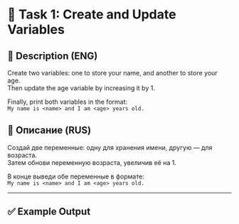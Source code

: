 # 🧠 Task 1: Create and Update Variables

## 📌 Description (ENG)
Create two variables: one to store your name, and another to store your age.  
Then update the age variable by increasing it by 1.

Finally, print both variables in the format:  
`My name is <name> and I am <age> years old.`

## 📌 Описание (RUS)
Создай две переменные: одну для хранения имени, другую — для возраста.  
Затем обнови переменную возраста, увеличив её на 1.

В конце выведи обе переменные в формате:  
`My name is <name> and I am <age> years old.`

---

## ✅ Example Output